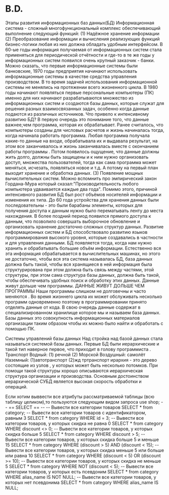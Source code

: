 # B.D.
Этапы развития информационных баз данных(БД) 
Информационная система - сложный многофункциональный комплекс обеспечивающий выполнение следующий функций:
(1) Надёжное хранение информации
(2) Преобразование информации и вычисления реализующих функций бизнес-логики любая из них должна обладать удобным интерфейсом. 
В 60-ые годы информация получаемая от информационных систем стала применяться для периодической отчётности и где-то в те же годы у информационных систем появился очень крупный заказчик - банки. Можно сказать, что первые информационные системы были банковские, 1970 годы предприятия начинают использовать информационные системы в качестве средства управления производством. В то время задачей использования информационной системы не менялись на протяжении всего жизненного цикла. В 1980 годы начинают появляться первые персональные компьютеры (ПК) именно для них начинают разрабатываются множество из информационных систем и создаются базы данных, которые служат для решения разных взаимосвязанных задач, особенно когда данные подаются из различных источников. Что привело к интенсивному развитию БД? 
В первую очередь это понимание того, что данные важнее,чем программа, которая их обрабатывает. Ранее считалось, что компьютеры созданы для числовых расчетов и жизнь начиналась тогда, когда начинала работать программа. Любая программа получала какие-то данные на входе, обрабатывала их и выдавала результат, на этом все заканчивалось и жизнь заканчивалась вместе с окончанием работы программы . 
Потом появилось ощущение, что данные должны жить долго, должны быть защищены и к ним нужно организовать доступ, множества пользователей, тогда как сама программа может меняться, исчезать, появляться новое и т.д. А потому на первый план выходит хранение и обработка данных. 
(3) Появление мощных вычислительных систем. 
Можно вспомнить про эмпирический закон 
Гордана-Мура который сказал:"Производительность любого компьютера удваивается каждые два года".
Помимо этого, причиной интенсивного развития БД был рост объëмов носителей информации и изменения их типа. До 60 года устройства для хранения данных были последовательны - это были барабаны элементы, которых для получения доступа к данным нужно было перематывать ленту до места нахождения. 
В более поздний период появился прямого доступа к данным, что позволило совершать выборочное обновление и организовать хранение достаточно сложных структур данных. 
Развитие информационных систем и БД способствовало развитию языков программирования высокого уровня, которые создавались в частности и для управления данными. БД появляется тогда, когда нам нужно хранить и обрабатывать большие объём информации. Естественно вся эта информация обрабатывается в вычислительных машинах, но этого не достаточно, чтобы вся эта система называлась БД, база данных должна быть такой, чтобы вся хранящиеся в ней информация была структурирована при этом должна быть связь между частями, этой структуры, при этом сама структура базы данных, должна быть такой, чтобы обеспечивать удобных поиск и обработку этих данных. Данные живут дольше чем программы. 
ДАННЫЕ ЖИВУТ ДОЛЬШЕ ЧЕМ ПРОГРАММЫ
Наши программы слишком не долговечны и часто меняются . Во время жизннего цикла их может обслуживать несколько программ одновременно поэтому в программировании принято отделять данные от кода. В свою очередь данные содержат в специализированном хранилище которое мы и называем база данных. Базы данных это совокупность информационных материалов организации таким образом чтобы их можно было найти и обработать с помощью ПК. 

Системы управлений базы данных
Над стройка над базой данных стала называться системой базы данных. 
Первые БД были иерархические и такой тип  наверное первое, что приходит в голову программиста . 
Транспорт
Водный:
(1) речной
(2) Морской
Воздушный: самолëт
Наземный:
(1)автотранспорт 
(2)жд тртранспорт 
ирархия - это дерево состоящие из узлов , у которых может быть несколько потомков. При помощи такой структуры хорошо описываются иерархическая структура организации и производства. 
Основным достоинством иерархической СУБД является высокая скорость обработки и операций. 


 Если хотим выввести все атрибуты рассматриваемой таблицы (всю таблицу целиком),то пользуются следующим видом запроса use shop;
-- == SELECT == -- -- Вывести все категории товаров SELECT * from category; -- Вывести все категории товаров с идентификатором, равным 3 SELECT * from category WHERE id = 3; -- Вывести все категории товаров, у которых скидка не равна 0 SELECT * from category WHERE discount <> 0; -- Вывести все категории товаров, у которых скидка больше 5 SELECT * from category WHERE discount > 5; -- Вывести все категории товаров, у которых скидка больше 5 и меньше 15 SELECT * from category WHERE (discount > 5) AND (discount < 15); -- Вывести все категории товаров, у которых скидка меньше 5 или больше или равна 10 SELECT * from category WHERE (discount < 5) OR (discount >= 10); -- Вывести все категории товаров, у которых скидка не меньше 5 SELECT * from category WHERE NOT (discount < 5); -- Вывести все категории товаров, у которых есть псевдоним SELECT * from category WHERE alias_name IS NOT NULL; -- Вывести все категории товаров, у которых нет псевдонима SELECT * from category WHERE alias_name IS NULL;
